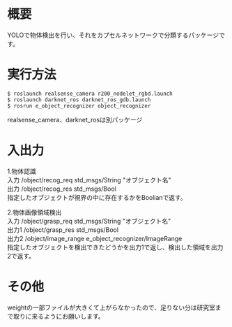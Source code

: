 # 概要
YOLOで物体検出を行い、それをカプセルネットワークで分類するパッケージです。

# 実行方法
    $ roslaunch realsense_camera r200_nodelet_rgbd.launch  
    $ roslaunch darknet_ros darknet_ros_gdb.launch  
    $ rosrun e_object_recognizer object_recognizer  
realsense_camera、darknet_rosは別パッケージ  

# 入出力
1.物体認識  
入力 /object/recog_req std_msgs/String "オブジェクト名"  
出力 /object/recog_res std_msgs/Bool  
指定したオブジェクトが視界の中に存在するかをBoolianで返す。  

2.物体画像領域検出  
入力  /object/grasp_req std_msgs/String "オブジェクト名"  
出力1 /object/grasp_res std_msgs/Bool  
出力2 /object/image_range e_object_recognizer/ImageRange  
指定したオブジェクトを検出できたどうかを出力1で返し、検出した領域を出力2で返す。  

# その他
weightの一部ファイルが大きくて上がらなかったので、足りない分は研究室まで取りに来るようにお願いします。